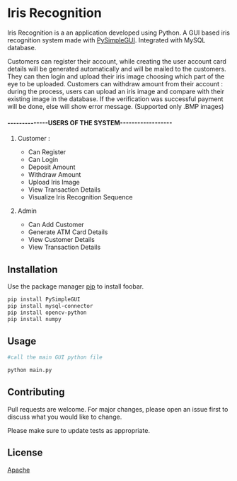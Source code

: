 # Iris Recognition

Iris Recognition is a an application developed using Python. A GUI based iris recognition system made with [PySimpleGUI](https://github.com/pysimplegui). Integrated with MySQL database. 

Customers can register their account, while creating the user account card details will be generated automatically and will be mailed to the customers. They can then login and upload their iris image choosing which part of the eye to be uploaded. Customers can withdraw amount from their account : during the process, users can upload an iris image and compare with their existing image in the database. If the verification was successful payment will be done, else will show error message. (Supported only .BMP images)


#### --------------USERS OF THE SYSTEM------------------
1. Customer :
     
   * Can Register
   * Can Login
   * Deposit Amount
   * Withdraw Amount
   * Upload Iris Image
   * View Transaction Details
   * Visualize Iris Recognition Sequence
2. Admin
   * Can Add Customer
   * Generate ATM Card Details
   * View Customer Details
   * View Transaction Details


## Installation

Use the package manager [pip](https://pip.pypa.io/en/stable/) to install foobar.

```bash
pip install PySimpleGUI
pip install mysql-connector
pip install opencv-python
pip install numpy
```

## Usage

```bash
#call the main GUI python file

python main.py
```

## Contributing
Pull requests are welcome. For major changes, please open an issue first to discuss what you would like to change.

Please make sure to update tests as appropriate.

## License
[Apache](https://choosealicense.com/licenses/apache/)

